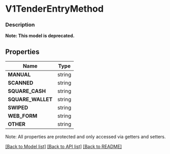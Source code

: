 # V1TenderEntryMethod

### Description


**Note: This model is deprecated.**

## Properties
Name | Type
------------ | -------------
**MANUAL** | string
**SCANNED** | string
**SQUARE_CASH** | string
**SQUARE_WALLET** | string
**SWIPED** | string
**WEB_FORM** | string
**OTHER** | string

Note: All properties are protected and only accessed via getters and setters.

[[Back to Model list]](../../README.md#documentation-for-models) [[Back to API list]](../../README.md#documentation-for-api-endpoints) [[Back to README]](../../README.md)

